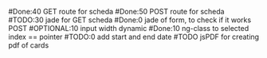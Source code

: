 #Done:40 GET route for scheda
#Done:50 POST route for scheda
#TODO:30 jade for GET scheda
#Done:0 jade of form, to check if it works POST
#OPTIONAL:10 input width dynamic
#Done:10 ng-class to selected index == pointer
#TODO:0 add start and end date
#TODO jsPDF for creating pdf of cards
